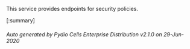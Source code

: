 






This service provides endpoints for security policies.

[:summary]

###### Auto generated by Pydio Cells Enterprise Distribution v2.1.0 on 29-Jun-2020
